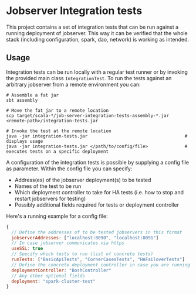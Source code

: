 # Jobserver Integration tests
This project contains a set of integration tests that can be run against a running deployment of jobserver.
This way it can be verified that the whole stack (including configuration, spark, dao, network) is working as intended.

## Usage
Integration tests can be run locally with a regular test runner or by invoking the provided main class `IntegrationTest`.
To run the tests against an arbitrary jobserver from a remote environment you can:
```shell
# Assemble a fat jar
sbt assembly

# Move the fat jar to a remote location
scp target/scala-*/job-server-integration-tests-assembly-*.jar <remote-path>/integration-tests.jar

# Invoke the test at the remote location
java -jar integration-tests.jar                                     # displays usage
java -jar integration-tests.jar </path/to/config/file>              # executes tests on a specific deployment

```

A configuration of the integration tests is possible by supplying a config file as parameter.
Within the config file you can specify:
* Address(es) of the jobserver deployment(s) to be tested
* Names of the test to be run
* Which deployment controller to take for HA tests (i.e. how to stop and restart jobservers for testing)
* Possibly additional fields required for tests or deployment controller

Here's a running example for a config file:
```javascript
{
  // Define the addresses of to be tested jobservers in this format
  jobserverAddresses: ["localhost:8090", "localhost:8091"]
  // In case jobserver communicates via https
  useSSL: true
  // Specify which tests to run (list of concrete tests)
  runTests: ["BasicApiTests", "CornerCasesTests", "HAFailoverTests"]
  // Define the concrete deployment controller in case you are running HA tests
  deploymentController: "BoshController"
  // Any other optional fields
  deployment: "spark-cluster-test"
}
```
